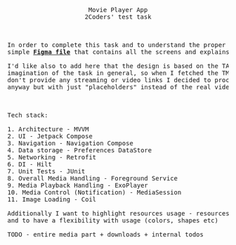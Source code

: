 <pre>
<div align="center">
Movie Player App
2Coders' test task



In order to complete this task and to understand the proper "required" tech stack I designed the 
simple <a href="https://www.figma.com/design/CjVBZff1syCrr95vpWsbaL/Media-Player-TA?node-id=0-1&t=s3Rq9gdTYHkWQiZP-1"><b>Figma file</b></a> that contains all the screens and explains the navigation of an application.

I'd like also to add here that the design is based on the TA description and my
imagination of the task in general, so when I fetched the TMDB's api and realized they
don't provide any streaming or video links I decided to proceed with the design I created
anyway but with just "placeholders" instead of the real video links
</div>

  
Tech stack:

1. Architecture - MVVM
2. UI - Jetpack Compose
3. Navigation - Navigation Compose
4. Data storage - Preferences DataStore
5. Networking - Retrofit
6. DI - Hilt
7. Unit Tests - JUnit
8. Overall Media Handling - Foreground Service
9. Media Playback Handling - ExoPlayer
10. Media Control (Notification) - MediaSession 
11. Image Loading - Coil

Additionally I want to highlight resources usage - resources are in an SVG format to reduce app size
and to have a flexibility with usage (colors, shapes etc)

TODO - entire media part + downloads + internal todos
</pre>
